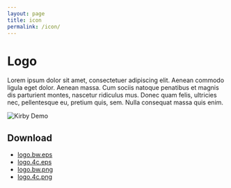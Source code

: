 ```yaml
---
layout: page
title: icon
permalink: /icon/
---
```


<h1>Logo</h1>
  <p>Lorem ipsum dolor sit amet, consectetuer adipiscing elit. Aenean commodo ligula eget dolor. Aenean massa. Cum sociis natoque penatibus et magnis dis parturient montes, nascetur ridiculus mus. Donec quam felis, ultricies nec, pellentesque eu, pretium quis, sem. Nulla consequat massa quis enim. </p>

<p><img src="http://styles.getkirby.com/content/03-logo/logo.png" alt="Kirby Demo" /></p>

<h2>Download</h2>

<ul>
<li><a href="http://styles.getkirby.com/logo.bw.eps">logo.bw.eps</a></li>
<li><a href="http://styles.getkirby.com/logo.4c.eps">logo.4c.eps</a></li>
<li><a href="http://styles.getkirby.com/logo.bw.png">logo.bw.png</a></li>
<li><a href="http://styles.getkirby.com/logo.4c.png">logo.4c.png</a></li>
</ul>
